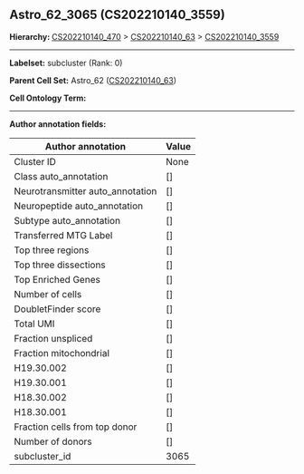 ## Astro_62_3065 (CS202210140_3559)
<b>Hierarchy: </b>
[CS202210140_470](https://purl.brain-bican.org/taxonomy/CS202210140#CS202210140_470) >
[CS202210140_63](https://purl.brain-bican.org/taxonomy/CS202210140#CS202210140_63) >
[CS202210140_3559](https://purl.brain-bican.org/taxonomy/CS202210140#CS202210140_3559)

---


**Labelset:** subcluster (Rank: 0)

**Parent Cell Set:** Astro_62 ([CS202210140_63](https://purl.brain-bican.org/taxonomy/CS202210140#CS202210140_63))



**Cell Ontology Term:** 

[MARKER GENES.]: #


---

[TRANSFERRED ANNOTATIONS.]: #


[AUTHOR ANNOTATION FIELDS.]: #


**Author annotation fields:**

| Author annotation | Value |
|-------------------|-------|
|Cluster ID|None|
|Class auto_annotation|[]|
|Neurotransmitter auto_annotation|[]|
|Neuropeptide auto_annotation|[]|
|Subtype auto_annotation|[]|
|Transferred MTG Label|[]|
|Top three regions|[]|
|Top three dissections|[]|
|Top Enriched Genes|[]|
|Number of cells|[]|
|DoubletFinder score|[]|
|Total UMI|[]|
|Fraction unspliced|[]|
|Fraction mitochondrial|[]|
|H19.30.002|[]|
|H19.30.001|[]|
|H18.30.002|[]|
|H18.30.001|[]|
|Fraction cells from top donor|[]|
|Number of donors|[]|
|subcluster_id|3065|
